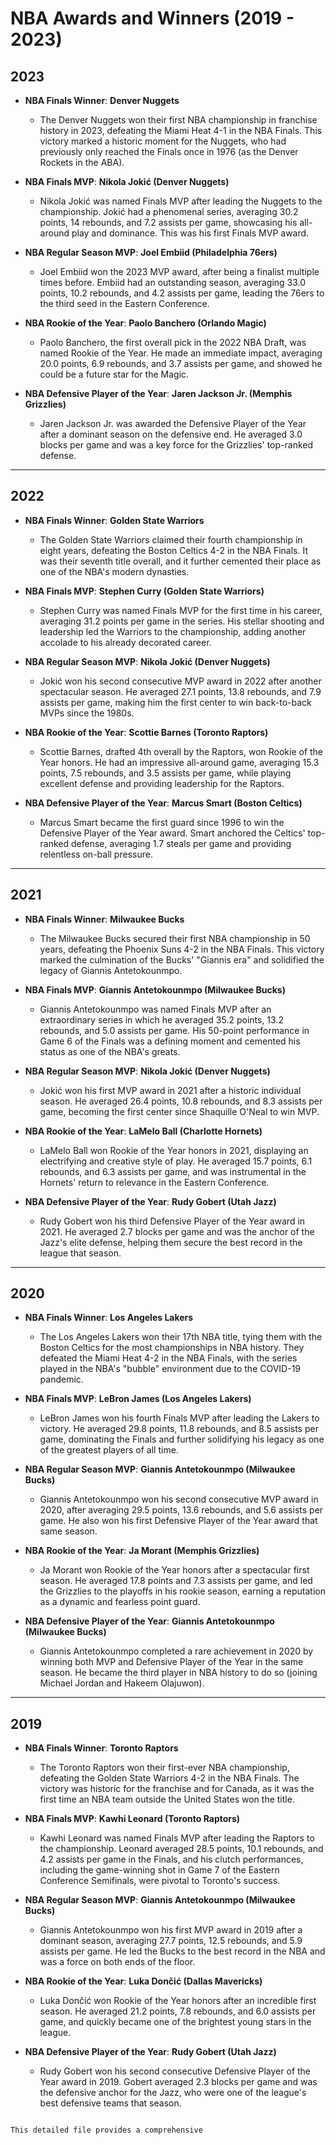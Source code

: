 # NBA Awards and Winners (2019 - 2023)

## 2023

- **NBA Finals Winner**: **Denver Nuggets**
  - The Denver Nuggets won their first NBA championship in franchise history in 2023, defeating the Miami Heat 4-1 in the NBA Finals. This victory marked a historic moment for the Nuggets, who had previously only reached the Finals once in 1976 (as the Denver Rockets in the ABA).
  
- **NBA Finals MVP**: **Nikola Jokić (Denver Nuggets)**
  - Nikola Jokić was named Finals MVP after leading the Nuggets to the championship. Jokić had a phenomenal series, averaging 30.2 points, 14 rebounds, and 7.2 assists per game, showcasing his all-around play and dominance. This was his first Finals MVP award.
  
- **NBA Regular Season MVP**: **Joel Embiid (Philadelphia 76ers)**
  - Joel Embiid won the 2023 MVP award, after being a finalist multiple times before. Embiid had an outstanding season, averaging 33.0 points, 10.2 rebounds, and 4.2 assists per game, leading the 76ers to the third seed in the Eastern Conference.
  
- **NBA Rookie of the Year**: **Paolo Banchero (Orlando Magic)**
  - Paolo Banchero, the first overall pick in the 2022 NBA Draft, was named Rookie of the Year. He made an immediate impact, averaging 20.0 points, 6.9 rebounds, and 3.7 assists per game, and showed he could be a future star for the Magic.
  
- **NBA Defensive Player of the Year**: **Jaren Jackson Jr. (Memphis Grizzlies)**
  - Jaren Jackson Jr. was awarded the Defensive Player of the Year after a dominant season on the defensive end. He averaged 3.0 blocks per game and was a key force for the Grizzlies' top-ranked defense.

---

## 2022

- **NBA Finals Winner**: **Golden State Warriors**
  - The Golden State Warriors claimed their fourth championship in eight years, defeating the Boston Celtics 4-2 in the NBA Finals. It was their seventh title overall, and it further cemented their place as one of the NBA's modern dynasties.
  
- **NBA Finals MVP**: **Stephen Curry (Golden State Warriors)**
  - Stephen Curry was named Finals MVP for the first time in his career, averaging 31.2 points per game in the series. His stellar shooting and leadership led the Warriors to the championship, adding another accolade to his already decorated career.
  
- **NBA Regular Season MVP**: **Nikola Jokić (Denver Nuggets)**
  - Jokić won his second consecutive MVP award in 2022 after another spectacular season. He averaged 27.1 points, 13.8 rebounds, and 7.9 assists per game, making him the first center to win back-to-back MVPs since the 1980s.
  
- **NBA Rookie of the Year**: **Scottie Barnes (Toronto Raptors)**
  - Scottie Barnes, drafted 4th overall by the Raptors, won Rookie of the Year honors. He had an impressive all-around game, averaging 15.3 points, 7.5 rebounds, and 3.5 assists per game, while playing excellent defense and providing leadership for the Raptors.
  
- **NBA Defensive Player of the Year**: **Marcus Smart (Boston Celtics)**
  - Marcus Smart became the first guard since 1996 to win the Defensive Player of the Year award. Smart anchored the Celtics' top-ranked defense, averaging 1.7 steals per game and providing relentless on-ball pressure.

---

## 2021

- **NBA Finals Winner**: **Milwaukee Bucks**
  - The Milwaukee Bucks secured their first NBA championship in 50 years, defeating the Phoenix Suns 4-2 in the NBA Finals. This victory marked the culmination of the Bucks' "Giannis era" and solidified the legacy of Giannis Antetokounmpo.
  
- **NBA Finals MVP**: **Giannis Antetokounmpo (Milwaukee Bucks)**
  - Giannis Antetokounmpo was named Finals MVP after an extraordinary series in which he averaged 35.2 points, 13.2 rebounds, and 5.0 assists per game. His 50-point performance in Game 6 of the Finals was a defining moment and cemented his status as one of the NBA's greats.
  
- **NBA Regular Season MVP**: **Nikola Jokić (Denver Nuggets)**
  - Jokić won his first MVP award in 2021 after a historic individual season. He averaged 26.4 points, 10.8 rebounds, and 8.3 assists per game, becoming the first center since Shaquille O'Neal to win MVP.
  
- **NBA Rookie of the Year**: **LaMelo Ball (Charlotte Hornets)**
  - LaMelo Ball won Rookie of the Year honors in 2021, displaying an electrifying and creative style of play. He averaged 15.7 points, 6.1 rebounds, and 6.3 assists per game, and was instrumental in the Hornets' return to relevance in the Eastern Conference.
  
- **NBA Defensive Player of the Year**: **Rudy Gobert (Utah Jazz)**
  - Rudy Gobert won his third Defensive Player of the Year award in 2021. He averaged 2.7 blocks per game and was the anchor of the Jazz's elite defense, helping them secure the best record in the league that season.

---

## 2020

- **NBA Finals Winner**: **Los Angeles Lakers**
  - The Los Angeles Lakers won their 17th NBA title, tying them with the Boston Celtics for the most championships in NBA history. They defeated the Miami Heat 4-2 in the NBA Finals, with the series played in the NBA's "bubble" environment due to the COVID-19 pandemic.
  
- **NBA Finals MVP**: **LeBron James (Los Angeles Lakers)**
  - LeBron James won his fourth Finals MVP after leading the Lakers to victory. He averaged 29.8 points, 11.8 rebounds, and 8.5 assists per game, dominating the Finals and further solidifying his legacy as one of the greatest players of all time.
  
- **NBA Regular Season MVP**: **Giannis Antetokounmpo (Milwaukee Bucks)**
  - Giannis Antetokounmpo won his second consecutive MVP award in 2020, after averaging 29.5 points, 13.6 rebounds, and 5.6 assists per game. He also won his first Defensive Player of the Year award that same season.
  
- **NBA Rookie of the Year**: **Ja Morant (Memphis Grizzlies)**
  - Ja Morant won Rookie of the Year honors after a spectacular first season. He averaged 17.8 points and 7.3 assists per game, and led the Grizzlies to the playoffs in his rookie season, earning a reputation as a dynamic and fearless point guard.
  
- **NBA Defensive Player of the Year**: **Giannis Antetokounmpo (Milwaukee Bucks)**
  - Giannis Antetokounmpo completed a rare achievement in 2020 by winning both MVP and Defensive Player of the Year in the same season. He became the third player in NBA history to do so (joining Michael Jordan and Hakeem Olajuwon).

---

## 2019

- **NBA Finals Winner**: **Toronto Raptors**
  - The Toronto Raptors won their first-ever NBA championship, defeating the Golden State Warriors 4-2 in the NBA Finals. The victory was historic for the franchise and for Canada, as it was the first time an NBA team outside the United States won the title.
  
- **NBA Finals MVP**: **Kawhi Leonard (Toronto Raptors)**
  - Kawhi Leonard was named Finals MVP after leading the Raptors to the championship. Leonard averaged 28.5 points, 10.1 rebounds, and 4.2 assists per game in the Finals, and his clutch performances, including the game-winning shot in Game 7 of the Eastern Conference Semifinals, were pivotal to Toronto's success.
  
- **NBA Regular Season MVP**: **Giannis Antetokounmpo (Milwaukee Bucks)**
  - Giannis Antetokounmpo won his first MVP award in 2019 after a dominant season, averaging 27.7 points, 12.5 rebounds, and 5.9 assists per game. He led the Bucks to the best record in the NBA and was a force on both ends of the floor.
  
- **NBA Rookie of the Year**: **Luka Dončić (Dallas Mavericks)**
  - Luka Dončić won Rookie of the Year honors after an incredible first season. He averaged 21.2 points, 7.8 rebounds, and 6.0 assists per game, and quickly became one of the brightest young stars in the league.
  
- **NBA Defensive Player of the Year**: **Rudy Gobert (Utah Jazz)**
  - Rudy Gobert won his second consecutive Defensive Player of the Year award in 2019. Gobert averaged 2.3 blocks per game and was the defensive anchor for the Jazz, who were one of the league's best defensive teams that season.
```

This detailed file provides a comprehensive